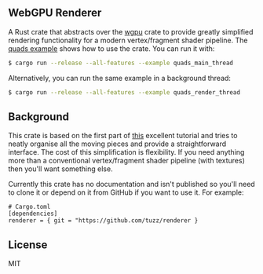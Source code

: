 ## WebGPU Renderer

A Rust crate that abstracts over the [wgpu](https://github.com/gfx-rs/wgpu)
crate to provide greatly simplified rendering functionality for a modern
vertex/fragment shader pipeline. The [quads example](./examples/quads.rs) shows
how to use the crate. You can run it with:

```sh
$ cargo run --release --all-features --example quads_main_thread
```

Alternatively, you can run the same example in a background thread:

```sh
$ cargo run --release --all-features --example quads_render_thread
```

## Background

This crate is based on the first part of
[this](https://sotrh.github.io/learn-wgpu) excellent tutorial and tries to
neatly organise all the moving pieces and provide a straightforward interface.
The cost of this simplification is flexibility. If you need anything more than
a conventional vertex/fragment shader pipeline (with textures) then you'll want
something else.

Currently this crate has no documentation and isn't published so you'll need to
clone it or depend on it from GitHub if you want to use it. For example:

```tomml
# Cargo.toml
[dependencies]
renderer = { git = "https://github.com/tuzz/renderer }
```

## License

MIT
